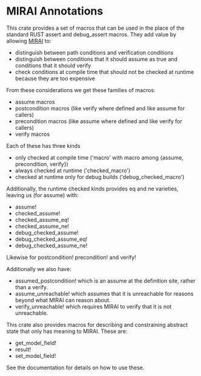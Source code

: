 # MIRAI Annotations

This crate provides a set of macros that can be used in the place of the standard RUST assert and debug_assert macros.
They add value by allowing [MIRAI](https://github.com/facebookexperimental/MIRAI) to:
* distinguish between path conditions and verification conditions
* distinguish between conditions that it should assume as true and conditions that it should verify
* check conditions at compile time that should not be checked at runtime because they are too expensive

From these considerations we get these families of macros:
* assume macros
* postcondition macros (like verify where defined and like assume for callers)
* precondition macros (like assume where defined and like verify for callers)
* verify macros

Each of these has three kinds
* only checked at compile time ('macro' with macro among {assume, precondition, verify})
* always checked at runtime ('checked_macro')
* checked at runtime only for debug builds ('debug_checked_macro')

Additionally, the runtime checked kinds provides eq and ne varieties, leaving us (for assume) with:
* assume!
* checked_assume!
* checked_assume_eq!
* checked_assume_ne!
* debug_checked_assume!
* debug_checked_assume_eq!
* debug_checked_assume_ne!

Likewise for postcondition! precondition! and verify!

Additionally we also have:
* assumed_postcondition! which is an assume at the definition site, rather than a verify.
* assume_unreachable! which assumes that it is unreachable for reasons beyond what MIRAI can reason about.
* verify_unreachable! which requires MIRAI to verify that it is not unreachable.

This crate also provides macros for describing and constraining abstract state that only has meaning to MIRAI. These are:
* get_model_field!
* result!
* set_model_field!

See the documentation for details on how to use these.